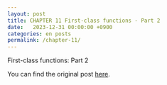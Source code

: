```yaml
---
layout: post
title: CHAPTER 11 First-class functions - Part 2
date:   2023-12-31 00:00:00 +0900
categories: en posts
permalink: /chapter-11/
---
```


First-class functions: Part 2

You can find the original post [here](https://livebook.manning.com/book/grokking-simplicity/chapter-11/).
